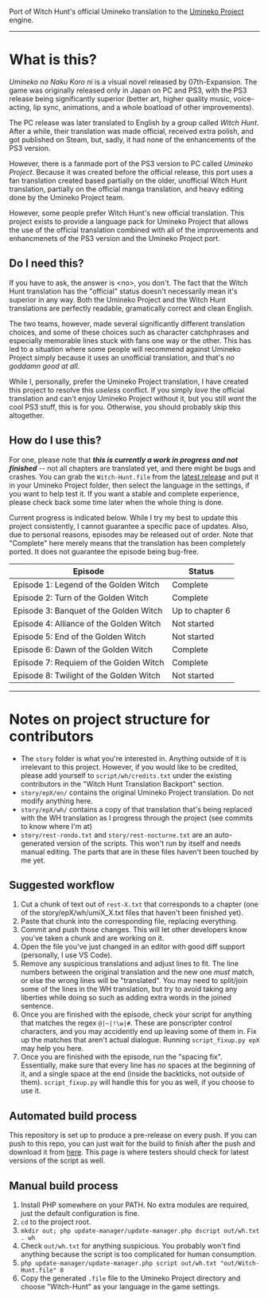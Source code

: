 Port of Witch Hunt's official Umineko translation to the [Umineko Project](https://umineko-project.org) engine.

---

# What is this?

*Umineko no Naku Koro ni* is a visual novel released by 07th-Expansion. The game was originally released only in Japan on PC and PS3, with the PS3 release being significantly superior (better art, higher quality music, voice-acting, lip sync, animations, and a whole boatload of other improvements).

The PC release was later translated to English by a group called *Witch Hunt*. After a while, their translation was made official, received extra polish, and got published on Steam, but, sadly, it had none of the enhancements of the PS3 version.

However, there is a  fanmade port of the PS3 version to PC called *Umineko Project*. Because it was created before the official release, this port uses a fan translation created based partially on the older, unofficial Witch Hunt translation, partially on the official manga translation, and heavy editing done by the Umineko Project team.

However, some people prefer Witch Hunt's new official translation. This project exists to provide a language pack for Umineko Project that allows the use of the official translation combined with all of the improvements and enhancmenets of the PS3 version and the Umineko Project port.

## Do I need this?

If you have to ask, the answer is \<no\>, you don't. The fact that the Witch Hunt translation has the "official" status doesn't necessarily mean it's superior in any way. Both the Umineko Project and the Witch Hunt translations are perfectly readable, gramatically correct and clean English. 

The two teams, however, made several significantly different translation choices, and some of these choices such as character catchphrases and especially memorable lines stuck with fans one way or the other. This has led to a situation where some people will recommend against Umineko Project simply because it uses an unofficial translation, and that's *no goddamn good at all*. 

While I, personally, prefer the Umineko Project translation, I have created this project to resolve this *useless* conflict. If you simply *love* the official translation and can't enjoy Umineko Project without it, but you still *want* the cool PS3 stuff, this is for you. Otherwise, you should probably skip this altogether.

## How do I use this?

For one, please note that ***this is currently a work in progress and not finished*** -- not all chapters are translated yet, and there might be bugs and crashes. You can grab the `Witch-Hunt.file` from the [latest release](../../releases/latest) and put it in your Umineko Project folder, then select the language in the settings, if you want to help test it. If you want a stable and complete experience, please check back some time later when the whole thing is done.

Current progress is indicated below. While I try my best to update this project consistently, I cannot guarantee a specific pace of updates. Also, due to personal reasons, episodes may be released out of order. Note that "Complete" here merely means that the translation has been completely ported. It does not guarantee the episode being bug-free.

|Episode|Status|
|-|-|
|Episode 1: Legend of the Golden Witch|Complete|
|Episode 2: Turn of the Golden Witch|Complete|
|Episode 3: Banquet of the Golden Witch|Up to chapter 6|
|Episode 4: Alliance of the Golden Witch|Not started|
|Episode 5: End of the Golden Witch|Not started|
|Episode 6: Dawn of the Golden Witch|Complete|
|Episode 7: Requiem of the Golden Witch|Complete|
|Episode 8: Twilight of the Golden Witch|Not started|

---

# Notes on project structure for contributors

- The `story` folder is what you're interested in. Anything outside of it is irrelevant to this project. However, if you would like to be credited, please add yourself to `script/wh/credits.txt` under the existing contributors in the "Witch Hunt Translation Backport" section.
- `story/epX/en/` contains the original Umineko Project translation. Do not modify anything here.
- `story/epX/wh/` contains a copy of that translation that's being replaced with the WH translation as I progress through the project (see commits to know where I'm at)
- `story/rest-rondo.txt` and `story/rest-nocturne.txt` are an auto-generated version of the scripts. This won't run by itself and needs manual editing. The parts that are in these files haven't been touched by me yet.

## Suggested workflow

1. Cut a chunk of text out of `rest-X.txt` that corresponds to a chapter (one of the story/epX/wh/umiX_X.txt files that haven't been finished yet).
2. Paste that chunk into the corresponding file, replacing everything.
3. Commit and push those changes. This will let other developers know you've taken a chunk and are working on it.
4. Open the file you've just changed in an editor with good diff support (personally, I use VS Code).
5. Remove any suspicious translations and adjust lines to fit. The line numbers between the original translation and the new one *must* match, or else the wrong lines will be "translated". You may need to split/join some of the lines in the WH translation, but try to avoid taking any liberties while doing so such as adding extra words in the joined sentence.
6. Once you are finished with the episode, check your script for anything that matches the regex `@|~|!\w|#`. These are ponscripter control characters, and you may accidently end up leaving some of them in. Fix up the matches that aren't actual dialogue. Running `script_fixup.py epX` may help you here.
7. Once you are finished with the episode, run the "spacing fix". Essentially, make sure that every line has *no* spaces at the beginning of it, and a single space at the end (inside the backticks, not outside of them). `script_fixup.py` will handle this for you as well, if you choose to use it.

## Automated build process

This repository is set up to produce a pre-release on every push. If you can push to this repo, you can just wait for the build to finish after the push and download it from [here](../../releases/latest). This page is where testers should check for latest versions of the script as well.

## Manual build process
1. Install PHP somewhere on your PATH. No extra modules are required, just the default configuration is fine.
2. `cd` to the project root.
3. `mkdir out; php update-manager/update-manager.php dscript out/wh.txt . wh`
4. Check `out/wh.txt` for anything suspicious. You probably won't find anything because the script is too complicated for human consumption.
5. `php update-manager/update-manager.php script out/wh.txt "out/Witch-Hunt.file" 8`
6. Copy the generated `.file` file to the Umineko Project directory and choose "Witch-Hunt" as your language in the game settings.
